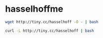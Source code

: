 # hasselhoffme
```bash
wget http://tiny.cc/hasselhoff -O - | bash
```
```bash
curl -L http://tiny.cc/hasselhoff | bash
```
